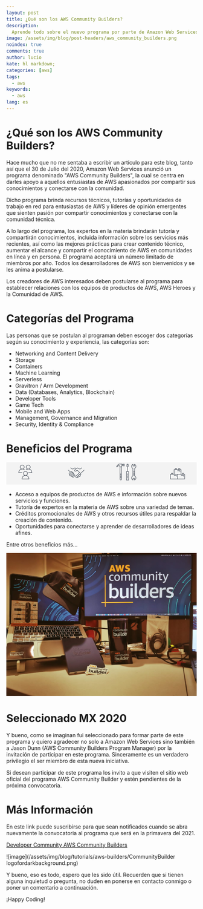 ```yaml
---
layout: post
title: ¿Qué son los AWS Community Builders?
description:
  Aprende todo sobre el nuevo programa por parte de Amazon Web Services.
image: /assets/img/blog/post-headers/aws_community_builders.png
noindex: true
comments: true
author: lucio
kate: hl markdown;
categories: [aws]
tags:
  - aws
keywords:
  - aws
lang: es
---
```


# ¿Qué son los AWS Community Builders?

Hace mucho que no me sentaba a escribir un artículo para este blog, tanto así que el 30 de Julio del 2020, Amazon Web Services anunció un programa denominado "AWS Community Builders", la cual se centra en darles apoyo a aquellos entusiastas de AWS apasionados por compartir sus conocimientos y conectarse con la comunidad.

Dicho programa brinda recursos técnicos, tutorías y oportunidades de trabajo en red para entusiastas de AWS y líderes de opinión emergentes que sienten pasión por compartir conocimientos y conectarse con la comunidad técnica.

A lo largo del programa, los expertos en la materia brindarán tutoría y compartirán conocimientos, incluida información sobre los servicios más recientes, así como las mejores prácticas para crear contenido técnico, aumentar el alcance y compartir el conocimiento de AWS en comunidades en línea y en persona. El programa aceptará un número limitado de miembros por año. Todos los desarrolladores de AWS son bienvenidos y se les anima a postularse.

Los creadores de AWS interesados deben postularse al programa para establecer relaciones con los equipos de productos de AWS, AWS Heroes y la Comunidad de AWS.

# Categorías del Programa

Las personas que se postulan al programan deben escoger dos categorías según su conocimiento y experiencia, las categorías son:

- Networking and Content Delivery
- Storage
- Containers
- Machine Learning
- Serverless
- Gravitron / Arm Development
- Data (Databases, Analytics, Blockchain)
- Developer Tools
- Game Tech
- Mobile and Web Apps
- Management, Governance and Migration
- Security, Identity & Compliance

# Beneficios del Programa

![image](/assets/img/blog/tutorials/aws-builders/BeneficiosAWS.png)

- Acceso a equipos de productos de AWS e información sobre nuevos servicios y funciones.
- Tutoría de expertos en la materia de AWS sobre una variedad de temas.
- Créditos promocionales de AWS y otros recursos útiles para respaldar la creación de contenido.
- Oportunidades para conectarse y aprender de desarrolladores de ideas afines.

Entre otros beneficios más...

![image](/assets/img/blog/tutorials/aws-builders/regalos-aws-builders.png)

# Seleccionado MX 2020

Y bueno, como se imaginan fui seleccionado para formar parte de este programa y quiero agradecer no solo a Amazon Web Services sino también a Jason Dunn (AWS Community Builders Program Manager) por la invitación de participar en este programa. Sinceramente es un verdadero privilegio el ser miembro de esta nueva iniciativa.

Si desean participar de este programa los invito a que visiten el sitio web oficial del programa AWS Community Builder y estén pendientes de la próxima convocatoria. 

# Más Información

En este link puede suscribirse para que sean notificados cuando se abra nuevamente la convocatoria al programa que será en la primavera del 2021.

[Developer Community AWS Community Builders](https://aws.amazon.com/developer/community/community-builders/)

![image](/assets/img/blog/tutorials/aws-builders/CommunityBuilder logofordarkbackground.png)

Y bueno, eso es todo, espero que les sido útil. Recuerden que si tienen alguna inquietud o pregunta, no duden en ponerse en contacto conmigo o poner un comentario a continuación.

¡Happy Coding!
